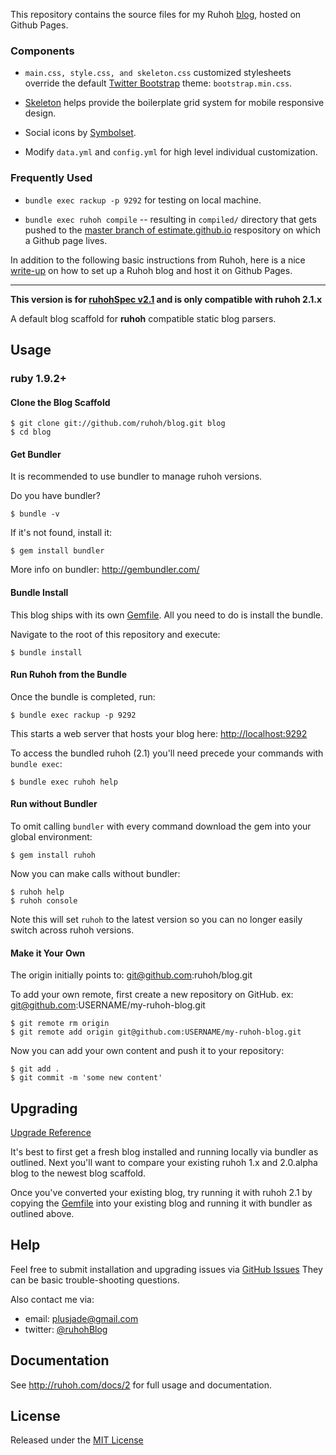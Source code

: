 This repository contains the source files for my Ruhoh [blog](http://estimate.github.io/), hosted on Github Pages.

### Components

- `main.css, style.css, and skeleton.css` customized stylesheets override the default [Twitter Bootstrap](http://twitter.github.io/bootstrap/) theme: `bootstrap.min.css`.

- [Skeleton](http://www.getskeleton.com/) helps provide the boilerplate grid system for mobile responsive design.

- Social icons by [Symbolset](http://blog.symbolset.com/using-multiple-sets/).

- Modify `data.yml` and `config.yml` for high level individual customization.

### Frequently Used 

- `bundle exec rackup -p 9292` for testing on local machine.

- `bundle exec ruhoh compile` -- resulting in `compiled/` directory that gets pushed to the [master branch of estimate.github.io](https://github.com/estimate/estimate.github.io) respository on which a Github page lives.

In addition to the following basic instructions from Ruhoh, here is a nice [write-up](http://blog.coolaj86.com/articles/hosting-your-blog-on-github-pages.html) on how to set up a Ruhoh blog and host it on Github Pages.

---

**This version is for [ruhohSpec v2.1](http://ruhoh.com/docs/2) and is only compatible with ruhoh 2.1.x**

A default blog scaffold for **ruhoh** compatible static blog parsers.

## Usage

### ruby 1.9.2+

#### Clone the Blog Scaffold

    $ git clone git://github.com/ruhoh/blog.git blog
    $ cd blog

#### Get Bundler

It is recommended to use bundler to manage ruhoh versions.

Do you have bundler?

    $ bundle -v
    
If it's not found, install it:

    $ gem install bundler
    
More info on bundler: http://gembundler.com/

#### Bundle Install

This blog ships with its own [Gemfile][]. All you need to do is install the bundle.

Navigate to the root of this repository and execute:

    $ bundle install

#### Run Ruhoh from the Bundle

Once the bundle is completed, run:

    $ bundle exec rackup -p 9292

This starts a web server that hosts your blog here: [http://localhost:9292](http://localhost:9292)

To access the bundled ruhoh (2.1) you'll need precede your commands with `bundle exec`:

    $ bundle exec ruhoh help

#### Run without Bundler

To omit calling `bundler` with every command download the gem into your global environment:

    $ gem install ruhoh

Now you can make calls without bundler:

    $ ruhoh help
    $ ruhoh console

Note this will set `ruhoh` to the latest version so you can no longer easily switch across ruhoh versions.

#### Make it Your Own

The origin initially points to: git@github.com:ruhoh/blog.git

To add your own remote, first create a new repository on GitHub. ex: git@github.com:USERNAME/my-ruhoh-blog.git

    $ git remote rm origin
    $ git remote add origin git@github.com:USERNAME/my-ruhoh-blog.git

Now you can add your own content and push it to your repository:

    $ git add .
    $ git commit -m 'some new content'

## Upgrading

[Upgrade Reference](http://ruhoh.com/docs/2/upgrading)

It's best to first get a fresh blog installed and running locally via bundler as outlined.
Next you'll want to compare your existing ruhoh 1.x and 2.0.alpha blog to the newest blog scaffold.

Once you've converted your existing blog, try running it with ruhoh 2.1 by copying the [Gemfile][] into your existing blog and running it with bundler as outlined above.

## Help

Feel free to submit installation and upgrading issues via [GitHub Issues](https://github.com/ruhoh/blog/issues)
They can be basic trouble-shooting questions.

Also contact me via:

- email: plusjade@gmail.com
- twitter: [@ruhohBlog](http://twitter.com/ruhohBlog)

## Documentation

See <http://ruhoh.com/docs/2> for full usage and documentation.

## License

Released under the [MIT License](http://www.opensource.org/licenses/MIT)

[Gemfile]: https://github.com/ruhoh/blog/blob/master/Gemfile
